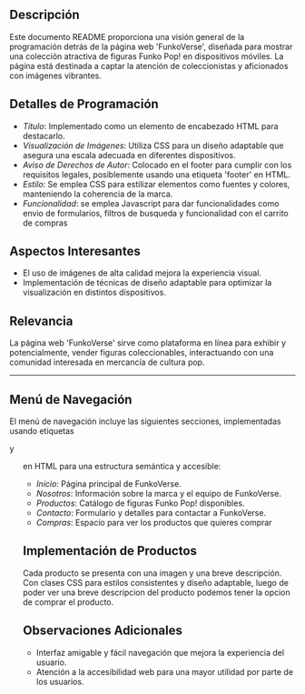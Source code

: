 ## Descripción

Este documento README proporciona una visión general de la programación detrás de la página web 'FunkoVerse', diseñada para mostrar una colección atractiva de figuras Funko Pop! en dispositivos móviles. La página está destinada a captar la atención de coleccionistas y aficionados con imágenes vibrantes.

## Detalles de Programación

- *Título*: Implementado como un elemento de encabezado HTML para destacarlo.
- *Visualización de Imágenes*: Utiliza CSS para un diseño adaptable que asegura una escala adecuada en diferentes dispositivos.
- *Aviso de Derechos de Autor*: Colocado en el footer para cumplir con los requisitos legales, posiblemente usando una etiqueta 'footer' en HTML.
- *Estilo*: Se emplea CSS para estilizar elementos como fuentes y colores, manteniendo la coherencia de la marca.
- *Funcionalidad*: se emplea Javascript para dar funcionalidades como envio de formularios, filtros de busqueda y funcionalidad con el carrito de compras

## Aspectos Interesantes

- El uso de imágenes de alta calidad mejora la experiencia visual.
- Implementación de técnicas de diseño adaptable para optimizar la visualización en distintos dispositivos.

## Relevancia

La página web 'FunkoVerse' sirve como plataforma en línea para exhibir y potencialmente, vender figuras coleccionables, interactuando con una comunidad interesada en mercancía de cultura pop.

---

## Menú de Navegación

El menú de navegación incluye las siguientes secciones, implementadas usando etiquetas <nav> y <ul> en HTML para una estructura semántica y accesible:

- *Inicio*: Página principal de FunkoVerse.
- *Nosotros*: Información sobre la marca y el equipo de FunkoVerse.
- *Productos*: Catálogo de figuras Funko Pop! disponibles.
- *Contacto*: Formulario y detalles para contactar a FunkoVerse.
- *Compras*: Espacio para ver los productos que quieres comprar 

## Implementación de Productos

Cada producto se presenta con una imagen y una breve descripción. Con clases CSS para estilos consistentes y diseño adaptable, luego de poder ver una breve descripcion del producto podemos tener la opcion de comprar el producto.

## Observaciones Adicionales

- Interfaz amigable y fácil navegación que mejora la experiencia del usuario.
- Atención a la accesibilidad web para una mayor utilidad por parte de los usuarios.
